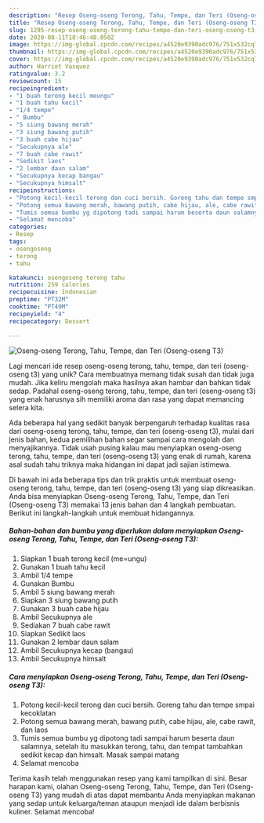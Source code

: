 ```yaml
---
description: "Resep Oseng-oseng Terong, Tahu, Tempe, dan Teri (Oseng-oseng T3) yang Enak"
title: "Resep Oseng-oseng Terong, Tahu, Tempe, dan Teri (Oseng-oseng T3) yang Enak"
slug: 1295-resep-oseng-oseng-terong-tahu-tempe-dan-teri-oseng-oseng-t3-yang-enak
date: 2020-08-11T18:46:48.050Z
image: https://img-global.cpcdn.com/recipes/a4520e9390adc976/751x532cq70/oseng-oseng-terong-tahu-tempe-dan-teri-oseng-oseng-t3-foto-resep-utama.jpg
thumbnail: https://img-global.cpcdn.com/recipes/a4520e9390adc976/751x532cq70/oseng-oseng-terong-tahu-tempe-dan-teri-oseng-oseng-t3-foto-resep-utama.jpg
cover: https://img-global.cpcdn.com/recipes/a4520e9390adc976/751x532cq70/oseng-oseng-terong-tahu-tempe-dan-teri-oseng-oseng-t3-foto-resep-utama.jpg
author: Harriet Vasquez
ratingvalue: 3.2
reviewcount: 15
recipeingredient:
- "1 buah terong kecil meungu"
- "1 buah tahu kecil"
- "1/4 tempe"
- " Bumbu"
- "5 siung bawang merah"
- "3 siung bawang putih"
- "3 buah cabe hijau"
- "Secukupnya ale"
- "7 buah cabe rawit"
- "Sedikit laos"
- "2 lembar daun salam"
- "Secukupnya kecap bangau"
- "Secukupnya himsalt"
recipeinstructions:
- "Potong kecil-kecil terong dan cuci bersih. Goreng tahu dan tempe smpai kecoklatan"
- "Potong semua bawang merah, bawang putih, cabe hijau, ale, cabe rawit, dan laos"
- "Tumis semua bumbu yg dipotong tadi sampai harum beserta daun salamnya, setelah itu masukkan terong, tahu, dan tempat tambahkan sedikit kecap dan himsalt. Masak sampai matang"
- "Selamat mencoba"
categories:
- Resep
tags:
- osengoseng
- terong
- tahu

katakunci: osengoseng terong tahu 
nutrition: 259 calories
recipecuisine: Indonesian
preptime: "PT32M"
cooktime: "PT49M"
recipeyield: "4"
recipecategory: Dessert

---
```



![Oseng-oseng Terong, Tahu, Tempe, dan Teri (Oseng-oseng T3)](https://img-global.cpcdn.com/recipes/a4520e9390adc976/751x532cq70/oseng-oseng-terong-tahu-tempe-dan-teri-oseng-oseng-t3-foto-resep-utama.jpg)

Lagi mencari ide resep oseng-oseng terong, tahu, tempe, dan teri (oseng-oseng t3) yang unik? Cara membuatnya memang tidak susah dan tidak juga mudah. Jika keliru mengolah maka hasilnya akan hambar dan bahkan tidak sedap. Padahal oseng-oseng terong, tahu, tempe, dan teri (oseng-oseng t3) yang enak harusnya sih memiliki aroma dan rasa yang dapat memancing selera kita.



Ada beberapa hal yang sedikit banyak berpengaruh terhadap kualitas rasa dari oseng-oseng terong, tahu, tempe, dan teri (oseng-oseng t3), mulai dari jenis bahan, kedua pemilihan bahan segar sampai cara mengolah dan menyajikannya. Tidak usah pusing kalau mau menyiapkan oseng-oseng terong, tahu, tempe, dan teri (oseng-oseng t3) yang enak di rumah, karena asal sudah tahu triknya maka hidangan ini dapat jadi sajian istimewa.


Di bawah ini ada beberapa tips dan trik praktis untuk membuat oseng-oseng terong, tahu, tempe, dan teri (oseng-oseng t3) yang siap dikreasikan. Anda bisa menyiapkan Oseng-oseng Terong, Tahu, Tempe, dan Teri (Oseng-oseng T3) memakai 13 jenis bahan dan 4 langkah pembuatan. Berikut ini langkah-langkah untuk membuat hidangannya.

<!--inarticleads1-->

##### Bahan-bahan dan bumbu yang diperlukan dalam menyiapkan Oseng-oseng Terong, Tahu, Tempe, dan Teri (Oseng-oseng T3):

1. Siapkan 1 buah terong kecil (me=ungu)
1. Gunakan 1 buah tahu kecil
1. Ambil 1/4 tempe
1. Gunakan  Bumbu
1. Ambil 5 siung bawang merah
1. Siapkan 3 siung bawang putih
1. Gunakan 3 buah cabe hijau
1. Ambil Secukupnya ale
1. Sediakan 7 buah cabe rawit
1. Siapkan Sedikit laos
1. Gunakan 2 lembar daun salam
1. Ambil Secukupnya kecap (bangau)
1. Ambil Secukupnya himsalt




<!--inarticleads2-->

##### Cara menyiapkan Oseng-oseng Terong, Tahu, Tempe, dan Teri (Oseng-oseng T3):

1. Potong kecil-kecil terong dan cuci bersih. Goreng tahu dan tempe smpai kecoklatan
1. Potong semua bawang merah, bawang putih, cabe hijau, ale, cabe rawit, dan laos
1. Tumis semua bumbu yg dipotong tadi sampai harum beserta daun salamnya, setelah itu masukkan terong, tahu, dan tempat tambahkan sedikit kecap dan himsalt. Masak sampai matang
1. Selamat mencoba




Terima kasih telah menggunakan resep yang kami tampilkan di sini. Besar harapan kami, olahan Oseng-oseng Terong, Tahu, Tempe, dan Teri (Oseng-oseng T3) yang mudah di atas dapat membantu Anda menyiapkan makanan yang sedap untuk keluarga/teman ataupun menjadi ide dalam berbisnis kuliner. Selamat mencoba!
